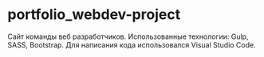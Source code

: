 # portfolio_webdev-project
Сайт команды веб разработчиков. Использованные технологии: Gulp, SASS, Bootstrap. Для написания кода использовался Visual Studio Code.
